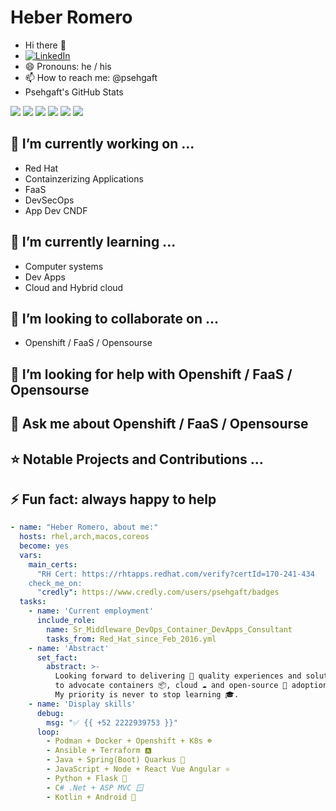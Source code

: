 # Heber Romero
- Hi there 👋
- [![LinkedIn][linkedin-shield]][linkedin-url]
- 😄 Pronouns: he / his
- 📫 How to reach me: @psehgaft
- Psehgaft's GitHub Stats
 
![](https://github-readme-stats.vercel.app/api?username=psehgaft&show_icons=true&theme=prussian)
![](https://github-profile-summary-cards.vercel.app/api/cards/profile-details?username=psehgaft&theme=nord_dark)
![](https://github-profile-summary-cards.vercel.app/api/cards/repos-per-language?username=psehgaft&theme=nord_dark)
![](https://github-profile-summary-cards.vercel.app/api/cards/most-commit-language?username=psehgaft&theme=nord_dark)
![](https://github-profile-summary-cards.vercel.app/api/cards/stats?username=psehgaft&theme=nord_dark)
![](https://github-profile-summary-cards.vercel.app/api/cards/productive-time?username=psehgaft&theme=nord_dark)

## 🔭 I’m currently working on ...
* Red Hat
* Containzerizing Applications
* FaaS
* DevSecOps
* App Dev CNDF

## 🌱 I’m currently learning ...
* Computer systems
* Dev Apps
* Cloud and Hybrid cloud

## 👯 I’m looking to collaborate on ...
* Openshift / FaaS / Opensourse

## 🤔 I’m looking for help with Openshift / FaaS / Opensourse

## 💬 Ask me about Openshift /  FaaS / Opensourse

## ⭐️ Notable Projects and Contributions ...

## ⚡ Fun fact: always happy to help

```yaml
- name: "Heber Romero, about me:"
  hosts: rhel,arch,macos,coreos
  become: yes
  vars:
    main_certs:
      "RH Cert: https://rhtapps.redhat.com/verify?certId=170-241-434
    check_me_on:
      "credly": https://www.credly.com/users/psehgaft/badges
  tasks:
    - name: 'Current employment'
      include_role:
        name: Sr_Middleware_DevOps_Container_DevApps_Consultant
        tasks_from: Red_Hat_since_Feb_2016.yml
    - name: 'Abstract'
      set_fact:
        abstract: >-
          Looking forward to delivering 📩 quality experiences and solutions, 
          to advocate containers 📦, cloud ☁️ and open-source 📖 adoptions.
          My priority is never to stop learning 🎓.
    - name: 'Display skills'
      debug:
        msg: "✅ {{ +52 2222939753 }}"
      loop:
        - Podman + Docker + Openshift + K8s ☸️
        - Ansible + Terraform 🅰️
        - Java + Spring(Boot) Quarkus 🍃
        - JavaScript + Node + React Vue Angular ⚛️
        - Python + Flask 🐍
        - C# .Net + ASP MVC 🪟
        - Kotlin + Android 📱
```


[linkedin-url]: https://www.linkedin.com/in/psehgaft/
[linkedin-shield]: https://img.shields.io/badge/-LinkedIn-black.svg?style=for-the-badge&logo=linkedin&colorB=555

<!--
**psehgaft/psehgaft** is a ✨ _special_ ✨ repository because its `README.md` (this file) appears on your GitHub profile.

Here are some ideas to get you started:

- 🔭 I’m currently working on ...
- 🌱 I’m currently learning ...
- 👯 I’m looking to collaborate on ...
- 🤔 I’m looking for help with ...
- 💬 Ask me about ...
- 📫 How to reach me: ...
- 😄 Pronouns: ...
- ⚡ Fun fact: ...

---
- name: "Heber Romero, about me:"
  hosts: rhel,arch,macos,coreos
  become: yes
  vars:
    main_certs:
      "RH Cert: https://rhtapps.redhat.com/verify?certId=170-241-434
    check_me_on:
      "credly": https://www.credly.com/users/psehgaft/badges
  tasks:
    - name: 'Current employment'
      include_role:
        name: Sr_Middleware_DevOps_Container_DevApps_Consultant
        tasks_from: Red_Hat_since_Feb_2016.yml
    - name: 'Abstract'
      set_fact:
        abstract: >-
          Looking forward to delivering 📩 quality experiences and solutions, 
          to advocate containers 📦, cloud ☁️ and open-source 📖 adoptions.
          My priority is never to stop learning 🎓.
    - name: 'Display skills'
      debug:
        msg: "✅ {{ +52 2222939753 }}"
      loop:
        - Podman + Docker + Openshift + K8s ☸️
        - Ansible + Terraform 🅰️
        - Java + Spring(Boot) Quarkus 🍃
        - JavaScript + Node + React Vue Angular ⚛️
        - Python + Flask 🐍
        - C# .Net + ASP MVC 🪟
        - Kotlin + Android 📱

-->


